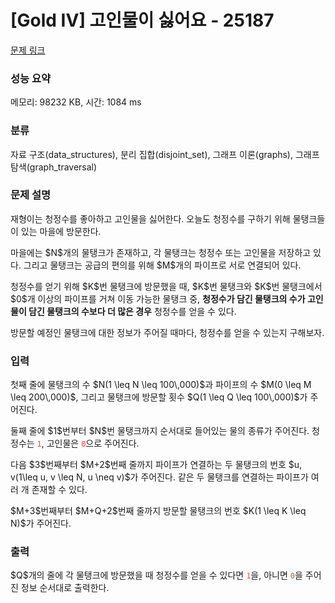 # [Gold IV] 고인물이 싫어요 - 25187 

[문제 링크](https://www.acmicpc.net/problem/25187) 

### 성능 요약

메모리: 98232 KB, 시간: 1084 ms

### 분류

자료 구조(data_structures), 분리 집합(disjoint_set), 그래프 이론(graphs), 그래프 탐색(graph_traversal)

### 문제 설명

<p>재형이는 청정수를 좋아하고 고인물을 싫어한다. 오늘도 청정수를 구하기 위해 물탱크들이 있는 마을에 방문한다.</p>

<p>마을에는 $N$개의 물탱크가 존재하고, 각 물탱크는 청정수 또는 고인물을 저장하고 있다. 그리고 물탱크는 공급의 편의를 위해 $M$개의 파이프로 서로 연결되어 있다.</p>

<p>청정수를 얻기 위해 $K$번 물탱크에 방문했을 때, $K$번 물탱크와 $K$번 물탱크에서 $0$개 이상의 파이프를 거쳐 이동 가능한 물탱크 중, <strong>청정수가 담긴 물탱크의 수가 고인물이 담긴 물탱크의 수보다 더 많은 경우</strong> 청정수를 얻을 수 있다.</p>

<p>방문할 예정인 물탱크에 대한 정보가 주어질 때마다, 청정수를 얻을 수 있는지 구해보자. </p>

### 입력 

 <p>첫째 줄에 물탱크의 수 $N(1 \leq N \leq 100\,000)$과 파이프의 수 $M(0 \leq M \leq 200\,000)$, 그리고 물탱크에 방문할 횟수 $Q(1 \leq Q \leq 100\,000)$가 주어진다. </p>

<p>둘째 줄에 $1$번부터 $N$번 물탱크까지 순서대로 들어있는 물의 종류가 주어진다. 청정수는 <span style="color: rgb(231, 76, 60); --darkreader-inline-color:#e95849;" data-darkreader-inline-color=""><code>1</code></span>, 고인물은 <span style="color: rgb(231, 76, 60); --darkreader-inline-color:#e95849;" data-darkreader-inline-color=""><code>0</code></span>으로 주어진다. </p>

<p>다음 $3$번째부터 $M+2$번째 줄까지 파이프가 연결하는 두 물탱크의 번호 $u, v(1\leq u, v \leq N, u \neq v)$가 주어진다. 같은 두 물탱크를 연결하는 파이프가 여러 개 존재할 수 있다. </p>

<p>$M+3$번째부터 $M+Q+2$번째 줄까지 방문할 물탱크의 번호 $K(1 \leq K \leq N)$가 주어진다.  </p>

### 출력 

 <p>$Q$개의 줄에 각 물탱크에 방문했을 때 청정수를 얻을 수 있다면 <span style="color: rgb(231, 76, 60); --darkreader-inline-color:#e95849;" data-darkreader-inline-color=""><code>1</code></span>을, 아니면 <code><span style="color: rgb(231, 76, 60); --darkreader-inline-color:#e95849;" data-darkreader-inline-color="">0</span></code>을 주어진 정보 순서대로 출력한다. </p>

